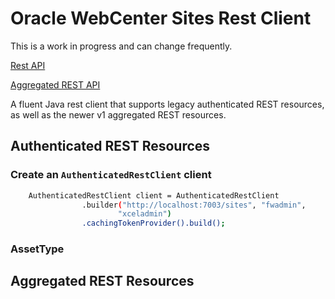 # Oracle WebCenter Sites Rest Client

This is a work in progress and can change frequently.

[Rest API](https://docs.oracle.com/middleware/12213/related-docs/WBCSR/wemrestresources.htm#i1019996)

[Aggregated REST API](https://docs.oracle.com/en/middleware/webcenter/sites/12.2.1.3/wcsrt/index.html)

A fluent Java rest client that supports legacy authenticated REST resources, as well as the newer v1 aggregated REST resources.


## Authenticated REST Resources

### Create an `AuthenticatedRestClient` client

```bash
    AuthenticatedRestClient client = AuthenticatedRestClient
                .builder("http://localhost:7003/sites", "fwadmin",
                        "xceladmin")
                .cachingTokenProvider().build();
```

### AssetType



## Aggregated REST Resources 

